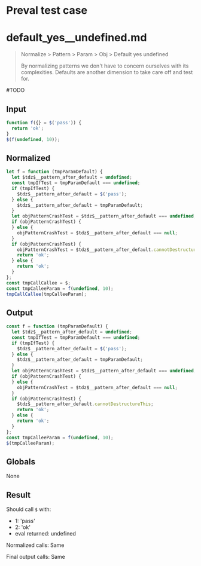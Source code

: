 # Preval test case

# default_yes__undefined.md

> Normalize > Pattern > Param > Obj > Default yes  undefined
>
> By normalizing patterns we don't have to concern ourselves with its complexities. Defaults are another dimension to take care off and test for.

#TODO

## Input

`````js filename=intro
function f({} = $('pass')) {
  return 'ok';
}
$(f(undefined, 10));
`````

## Normalized

`````js filename=intro
let f = function (tmpParamDefault) {
  let $tdz$__pattern_after_default = undefined;
  const tmpIfTest = tmpParamDefault === undefined;
  if (tmpIfTest) {
    $tdz$__pattern_after_default = $('pass');
  } else {
    $tdz$__pattern_after_default = tmpParamDefault;
  }
  let objPatternCrashTest = $tdz$__pattern_after_default === undefined;
  if (objPatternCrashTest) {
  } else {
    objPatternCrashTest = $tdz$__pattern_after_default === null;
  }
  if (objPatternCrashTest) {
    objPatternCrashTest = $tdz$__pattern_after_default.cannotDestructureThis;
    return 'ok';
  } else {
    return 'ok';
  }
};
const tmpCallCallee = $;
const tmpCalleeParam = f(undefined, 10);
tmpCallCallee(tmpCalleeParam);
`````

## Output

`````js filename=intro
const f = function (tmpParamDefault) {
  let $tdz$__pattern_after_default = undefined;
  const tmpIfTest = tmpParamDefault === undefined;
  if (tmpIfTest) {
    $tdz$__pattern_after_default = $('pass');
  } else {
    $tdz$__pattern_after_default = tmpParamDefault;
  }
  let objPatternCrashTest = $tdz$__pattern_after_default === undefined;
  if (objPatternCrashTest) {
  } else {
    objPatternCrashTest = $tdz$__pattern_after_default === null;
  }
  if (objPatternCrashTest) {
    $tdz$__pattern_after_default.cannotDestructureThis;
    return 'ok';
  } else {
    return 'ok';
  }
};
const tmpCalleeParam = f(undefined, 10);
$(tmpCalleeParam);
`````

## Globals

None

## Result

Should call `$` with:
 - 1: 'pass'
 - 2: 'ok'
 - eval returned: undefined

Normalized calls: Same

Final output calls: Same
